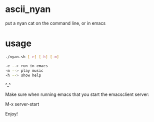 ascii_nyan
==========

put a nyan cat on the command line, or in emacs

usage
==========
```bash
./nyan.sh [-e] [-h] [-m]

-e --> run in emacs
-m --> play music
-h --> show help
```
^_^

Make sure when running emacs that you start the emacsclient server:

M-x server-start

Enjoy!
